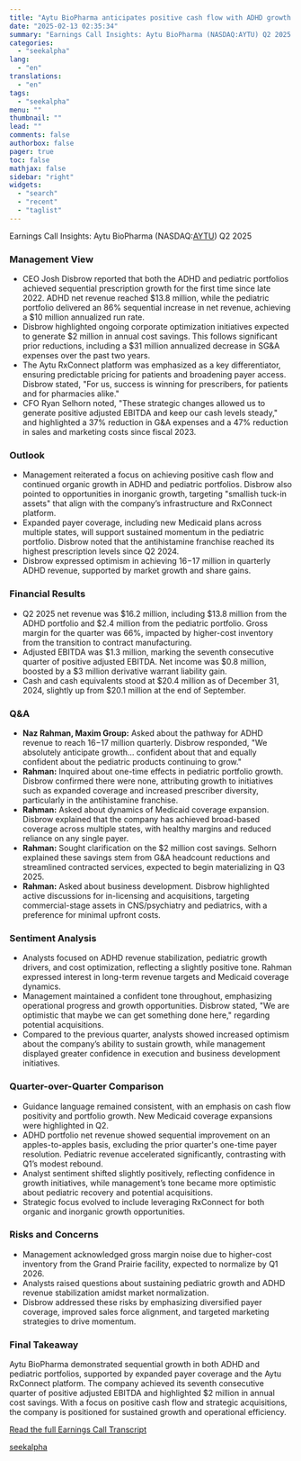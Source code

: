 ```yaml
---
title: "Aytu BioPharma anticipates positive cash flow with ADHD growth and $2M annual cost savings"
date: "2025-02-13 02:35:34"
summary: "Earnings Call Insights: Aytu BioPharma (NASDAQ:AYTU) Q2 2025 Management View CEO Josh Disbrow reported that both the ADHD and pediatric portfolios achieved sequential prescription growth for the first time since late 2022. ADHD net revenue reached $13.8 million, while the pediatric portfolio delivered an 86% sequential increase in net revenue,..."
categories:
  - "seekalpha"
lang:
  - "en"
translations:
  - "en"
tags:
  - "seekalpha"
menu: ""
thumbnail: ""
lead: ""
comments: false
authorbox: false
pager: true
toc: false
mathjax: false
sidebar: "right"
widgets:
  - "search"
  - "recent"
  - "taglist"
---
```


Earnings Call Insights: Aytu BioPharma (NASDAQ:[AYTU](https://seekingalpha.com/symbol/AYTU "Aytu BioPharma, Inc.")) Q2 2025

### Management View

* CEO Josh Disbrow reported that both the ADHD and pediatric portfolios achieved sequential prescription growth for the first time since late 2022. ADHD net revenue reached $13.8 million, while the pediatric portfolio delivered an 86% sequential increase in net revenue, achieving a $10 million annualized run rate.
* Disbrow highlighted ongoing corporate optimization initiatives expected to generate $2 million in annual cost savings. This follows significant prior reductions, including a $31 million annualized decrease in SG&A expenses over the past two years.
* The Aytu RxConnect platform was emphasized as a key differentiator, ensuring predictable pricing for patients and broadening payer access. Disbrow stated, "For us, success is winning for prescribers, for patients and for pharmacies alike."
* CFO Ryan Selhorn noted, "These strategic changes allowed us to generate positive adjusted EBITDA and keep our cash levels steady," and highlighted a 37% reduction in G&A expenses and a 47% reduction in sales and marketing costs since fiscal 2023.

### Outlook

* Management reiterated a focus on achieving positive cash flow and continued organic growth in ADHD and pediatric portfolios. Disbrow also pointed to opportunities in inorganic growth, targeting "smallish tuck-in assets" that align with the company’s infrastructure and RxConnect platform.
* Expanded payer coverage, including new Medicaid plans across multiple states, will support sustained momentum in the pediatric portfolio. Disbrow noted that the antihistamine franchise reached its highest prescription levels since Q2 2024.
* Disbrow expressed optimism in achieving $16-$17 million in quarterly ADHD revenue, supported by market growth and share gains.

### Financial Results

* Q2 2025 net revenue was $16.2 million, including $13.8 million from the ADHD portfolio and $2.4 million from the pediatric portfolio. Gross margin for the quarter was 66%, impacted by higher-cost inventory from the transition to contract manufacturing.
* Adjusted EBITDA was $1.3 million, marking the seventh consecutive quarter of positive adjusted EBITDA. Net income was $0.8 million, boosted by a $3 million derivative warrant liability gain.
* Cash and cash equivalents stood at $20.4 million as of December 31, 2024, slightly up from $20.1 million at the end of September.

### Q&A

* **Naz Rahman, Maxim Group:** Asked about the pathway for ADHD revenue to reach $16-$17 million quarterly. Disbrow responded, "We absolutely anticipate growth... confident about that and equally confident about the pediatric products continuing to grow."
* **Rahman:** Inquired about one-time effects in pediatric portfolio growth. Disbrow confirmed there were none, attributing growth to initiatives such as expanded coverage and increased prescriber diversity, particularly in the antihistamine franchise.
* **Rahman:** Asked about dynamics of Medicaid coverage expansion. Disbrow explained that the company has achieved broad-based coverage across multiple states, with healthy margins and reduced reliance on any single payer.
* **Rahman:** Sought clarification on the $2 million cost savings. Selhorn explained these savings stem from G&A headcount reductions and streamlined contracted services, expected to begin materializing in Q3 2025.
* **Rahman:** Asked about business development. Disbrow highlighted active discussions for in-licensing and acquisitions, targeting commercial-stage assets in CNS/psychiatry and pediatrics, with a preference for minimal upfront costs.

### Sentiment Analysis

* Analysts focused on ADHD revenue stabilization, pediatric growth drivers, and cost optimization, reflecting a slightly positive tone. Rahman expressed interest in long-term revenue targets and Medicaid coverage dynamics.
* Management maintained a confident tone throughout, emphasizing operational progress and growth opportunities. Disbrow stated, "We are optimistic that maybe we can get something done here," regarding potential acquisitions.
* Compared to the previous quarter, analysts showed increased optimism about the company’s ability to sustain growth, while management displayed greater confidence in execution and business development initiatives.

### Quarter-over-Quarter Comparison

* Guidance language remained consistent, with an emphasis on cash flow positivity and portfolio growth. New Medicaid coverage expansions were highlighted in Q2.
* ADHD portfolio net revenue showed sequential improvement on an apples-to-apples basis, excluding the prior quarter's one-time payer resolution. Pediatric revenue accelerated significantly, contrasting with Q1’s modest rebound.
* Analyst sentiment shifted slightly positively, reflecting confidence in growth initiatives, while management’s tone became more optimistic about pediatric recovery and potential acquisitions.
* Strategic focus evolved to include leveraging RxConnect for both organic and inorganic growth opportunities.

### Risks and Concerns

* Management acknowledged gross margin noise due to higher-cost inventory from the Grand Prairie facility, expected to normalize by Q1 2026.
* Analysts raised questions about sustaining pediatric growth and ADHD revenue stabilization amidst market normalization.
* Disbrow addressed these risks by emphasizing diversified payer coverage, improved sales force alignment, and targeted marketing strategies to drive momentum.

### Final Takeaway

Aytu BioPharma demonstrated sequential growth in both ADHD and pediatric portfolios, supported by expanded payer coverage and the Aytu RxConnect platform. The company achieved its seventh consecutive quarter of positive adjusted EBITDA and highlighted $2 million in annual cost savings. With a focus on positive cash flow and strategic acquisitions, the company is positioned for sustained growth and operational efficiency.

[Read the full Earnings Call Transcript](https://seekingalpha.com/symbol/AYTU/earnings/transcripts)

[seekalpha](https://seekingalpha.com/news/4407371-aytu-biopharma-anticipates-positive-cash-flow-with-adhd-growth-and-2m-annual-cost-savings)
